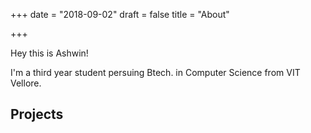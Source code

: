 +++
date = "2018-09-02"
draft = false
title = "About"

+++

Hey this is Ashwin!

I'm a third year student persuing Btech. in Computer Science from VIT Vellore.

## Projects

